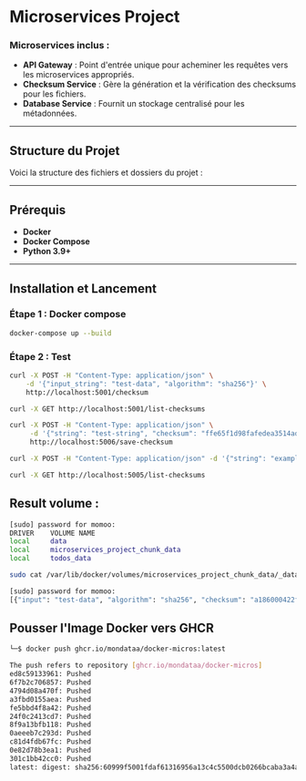 # Microservices Project

### Microservices inclus :
- **API Gateway** : Point d'entrée unique pour acheminer les requêtes vers les microservices appropriés.
- **Checksum Service** : Gère la génération et la vérification des checksums pour les fichiers.
- **Database Service** : Fournit un stockage centralisé pour les métadonnées.
---

## Structure du Projet
Voici la structure des fichiers et dossiers du projet :


---

## Prérequis
- **Docker** 
- **Docker Compose** 
- **Python 3.9+** 

---

## Installation et Lancement

### Étape 1 : Docker compose
```bash
docker-compose up --build
```

### Étape 2 : Test
```bash 
curl -X POST -H "Content-Type: application/json" \
    -d '{"input_string": "test-data", "algorithm": "sha256"}' \
    http://localhost:5001/checksum

curl -X GET http://localhost:5001/list-checksums

curl -X POST -H "Content-Type: application/json" \
     -d '{"string": "test-string", "checksum": "ffe65f1d98fafedea3514adc956c8ada5980c6c5d2552fd61f48401aefd5c00e"}' \
     http://localhost:5006/save-checksum

curl -X POST -H "Content-Type: application/json" -d '{"string": "example", "checksum": "123456"}' http://localhost:5006/save-checksum

curl -X GET http://localhost:5005/list-checksums 
```

## Result volume : 

```bash ─$ sudo docker volume ls     
[sudo] password for momoo: 
DRIVER    VOLUME NAME
local     data
local     microservices_project_chunk_data
local     todos_data
```
```bash
sudo cat /var/lib/docker/volumes/microservices_project_chunk_data/_data/checksums.json  

[sudo] password for momoo: 
[{"input": "test-data", "algorithm": "sha256", "checksum": "a186000422feab857329c684e9fe91412b1a5db084100b37a98cfc95b62aa867"}, {"input": "test-data", "algorithm": "sha256", "checksum": "a186000422feab857329c684e9fe91412b1a5db084100b37a98cfc95b62aa867"}, {"input": "test-data", "algorithm": "sha256", "checksum": "a186000422feab857329c684e9fe91412b1a5db084100b37a98cfc95b62aa867"}]  
``` 
## Pousser l'Image Docker vers GHCR

```bash ┌──(momoo㉿momoo)-[~/Downloads/microservices_project]
└─$ docker push ghcr.io/mondataa/docker-micros:latest

The push refers to repository [ghcr.io/mondataa/docker-micros]
ed8c59133961: Pushed 
6f7b2c706857: Pushed 
4794d08a470f: Pushed 
a3fbd0155aea: Pushed 
fe5bbd4f8a42: Pushed 
24f0c2413cd7: Pushed 
8f9a13bfb118: Pushed 
0aeeeb7c293d: Pushed 
c81d4fdb67fc: Pushed 
0e82d78b3ea1: Pushed 
301c1bb42cc0: Pushed 
latest: digest: sha256:60999f5001fdaf61316956a13c4c5500dcb0266bcaba3a4a9264183a31cabc59 size: 2628
```
